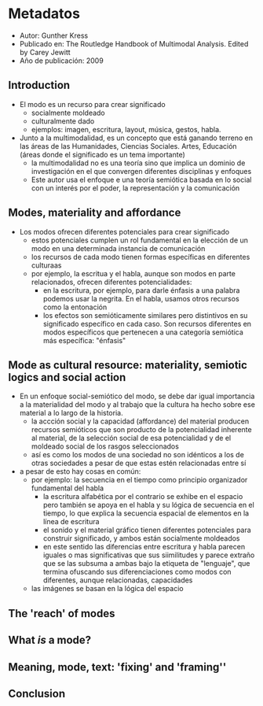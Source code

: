 # Metadatos
- Autor: Gunther Kress
- Publicado en: The Routledge Handbook of Multimodal Analysis. Edited by Carey Jewitt
- Año de publicación: 2009

## Introduction
- El modo es un recurso para crear significado
	- socialmente moldeado
	- culturalmente dado
	- ejemplos: imagen, escritura, layout, música, gestos, habla.
- Junto a la multimodalidad, es un concepto que está ganando terreno en las áreas de las Humanidades, Ciencias Sociales. Artes, Educación (áreas donde el significado es un tema importante)
	- la multimodalidad no es una teoría sino que implica un dominio de investigación en el que convergen diferentes disciplinas y enfoques
	- Este autor usa el enfoque e una teoría semiótica basada en lo social con un interés por el poder, la representación y la comunicación
## Modes, materiality and affordance
- Los modos ofrecen diferentes potenciales para crear significado
	- estos potenciales cumplen un rol fundamental en la elección de un modo en una determinada instancia de comunicación
	- los recursos de cada modo tienen formas específicas en diferentes culturaas
	- por ejemplo, la escritua y el habla, aunque son modos en parte relacionados, ofrecen diferentes potencialidades:
		- en la escritura, por ejemplo, para darle énfasis a una palabra podemos usar la negrita. En el habla, usamos otros recursos como la entonación
		- los efectos son semióticamente similares pero distintivos en su significado específico en cada caso. Son recursos diferentes en modos específicos que pertenecen a una categoría semiótica más específica: "énfasis"
## Mode as cultural resource: materiality, semiotic logics and social action
- En un enfoque social-semiótico del modo, se debe dar igual importancia a la materialidad del modo y al trabajo que la cultura ha hecho sobre ese material a lo largo de la historia.
	- la accción social y la capacidad (affordance) del material producen recursos semióticos que son producto de la potencialidad inherente al material, de la selección social de esa potencialidad y de el moldeado social de los rasgos seleccionados
	- así es como los modos de una sociedad no son idénticos a los de otras sociedades a pesar de que estas estén relacionadas entre sí
- a pesar de esto hay cosas en común:
	-  por ejemplo: la secuencia en el tiempo como principio organizador fundamental del habla
		-  la escritura alfabética por el contrario se exhibe en el espacio pero también se apoya en el habla y su lógica de secuencia en el tiempo, lo que explica la secuencia espacial de elementos en la línea de escritura
		-  el sonido y el material gráfico tienen diferentes potenciales para construir significado, y ambos están socialmente moldeados
		-  en este sentido las diferencias entre escritura y habla parecen iguales o mas significativas que sus siimilitudes y parece extraño que se las subsuma a ambas bajo la etiqueta de "lenguaje", que termina ofuscando sus diferenciaciones como modos con diferentes, aunque relacionadas, capacidades
	-  las imágenes se basan en la lógica del espacio



## The 'reach' of modes
## What *is* a mode?
## Meaning, mode, text: 'fixing' and 'framing''
## Conclusion